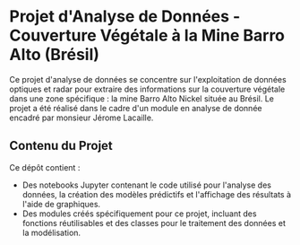 # Projet d'Analyse de Données - Couverture Végétale à la Mine Barro Alto (Brésil)

Ce projet d'analyse de données se concentre sur l'exploitation de données optiques et radar pour extraire des informations sur la couverture végétale dans une zone spécifique : la mine Barro Alto Nickel située au Brésil.
Le projet a été réalisé dans le cadre d'un module en analyse de donnée encadré par monsieur Jérome Lacaille.

## Contenu du Projet
Ce dépôt contient :

- Des notebooks Jupyter contenant le code utilisé pour l'analyse des données, la création des modèles prédictifs et l'affichage des résultats à l'aide de graphiques.
- Des modules créés spécifiquement pour ce projet, incluant des fonctions réutilisables et des classes pour le traitement des données et la modélisation.
